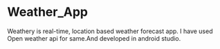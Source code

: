 # Weather_App
Weathery is real-time, location based weather forecast app. I have used Open weather api for same.And developed in android studio.

